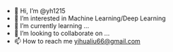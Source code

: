 - 👋 Hi, I’m @yh1215
- 👀 I’m interested in Machine Learning/Deep Learning 
- 🌱 I’m currently learning ...
- 💞️ I’m looking to collaborate on ...
- 📫 How to reach me yihualiu66@gmail.com

<!---
yh1215/yh1215 is a ✨ special ✨ repository because its `README.md` (this file) appears on your GitHub profile.
You can click the Preview link to take a look at your changes.
--->
